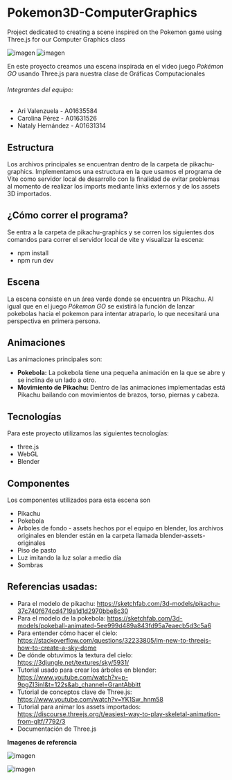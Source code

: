 # Pokemon3D-ComputerGraphics

Project dedicated to creating a scene inspired on the Pokemon game using Three.js for our Computer Graphics class

![imagen](https://user-images.githubusercontent.com/54066974/152616799-745af59b-1bce-4277-afd6-025ccdbf35ca.png)
![imagen](https://user-images.githubusercontent.com/54066974/152616870-139cbbba-47e6-4bb3-8f60-35b6b355c89b.png)

En este proyecto creamos una escena inspirada en el video juego *Pokémon GO* usando Three.js para nuestra clase de Gráficas Computacionales
###### Integrantes del equipo:
- Ari Valenzuela - A01635584
- Carolina Pérez - A01631526
- Nataly Hernández - A01631314

## Estructura
Los archivos principales se encuentran dentro de la carpeta de pikachu-graphics.
Implementamos una estructura en la que usamos el programa de Vite como servidor local de desarrollo con la finalidad de evitar problemas al momento de realizar los imports mediante links externos y de los assets 3D importados.

## ¿Cómo correr el programa?
Se entra a la carpeta de pikachu-graphics y se corren los siguientes dos comandos para correr el servidor local de vite y visualizar la escena:
- npm install
- npm run dev

## Escena
La escena consiste en un área verde donde se encuentra un Pikachu. Al igual que en el juego *Pókemon GO* se existirá la función de lanzar pokebolas hacia el pokemon para intentar atraparlo, lo que necesitará una perspectiva en primera persona.

## Animaciones
Las animaciones principales son:
- **Pokebola:** La pokebola tiene una pequeña animación en la que se abre y se inclina de un lado a otro.
- **Movimiento de Pikachu:** Dentro de las animaciones implementadas está Pikachu bailando con movimientos de brazos, torso, piernas y cabeza.

## Tecnologías
Para este proyecto utilizamos las siguientes tecnologías:
- three.js
- WebGL
- Blender

## Componentes
Los componentes utilizados para esta escena son
- Pikachu
- Pokebola
- Arboles de fondo - assets hechos por el equipo en blender, los archivos originales en blender están en la carpeta llamada blender-assets-originales
- Piso de pasto
- Luz imitando la luz solar a medio día
- Sombras


## Referencias usadas:
- Para el modelo de pikachu: https://sketchfab.com/3d-models/pikachu-37c740f674cd4719a1d1d2970bbe8c30
- Para el modelo de la pokebola: https://sketchfab.com/3d-models/pokeball-animated-5ee999d489a843fd95a7eaecb5d3c5a6
- Para entender cómo hacer el cielo: https://stackoverflow.com/questions/32233805/im-new-to-threejs-how-to-create-a-sky-dome
- De dónde obtuvimos la textura del cielo: https://3djungle.net/textures/sky/5931/
- Tutorial usado para crear los árboles en blender: https://www.youtube.com/watch?v=p-9pgZI3inI&t=122s&ab_channel=GrantAbbitt
- Tutorial de conceptos clave de Three.js: https://www.youtube.com/watch?v=YK1Sw_hnm58
- Tutorial para animar los assets importados: https://discourse.threejs.org/t/easiest-way-to-play-skeletal-animation-from-gltf/7792/3
- Documentación de Three.js


**Imagenes de referencia**

![imagen](https://user-images.githubusercontent.com/54066974/149452558-66fecd45-5f40-4855-85d8-c8bc7ec5c126.png)

![imagen](https://user-images.githubusercontent.com/54066974/149452588-af03a3c1-3683-4d6e-b431-019edd040b23.png)


